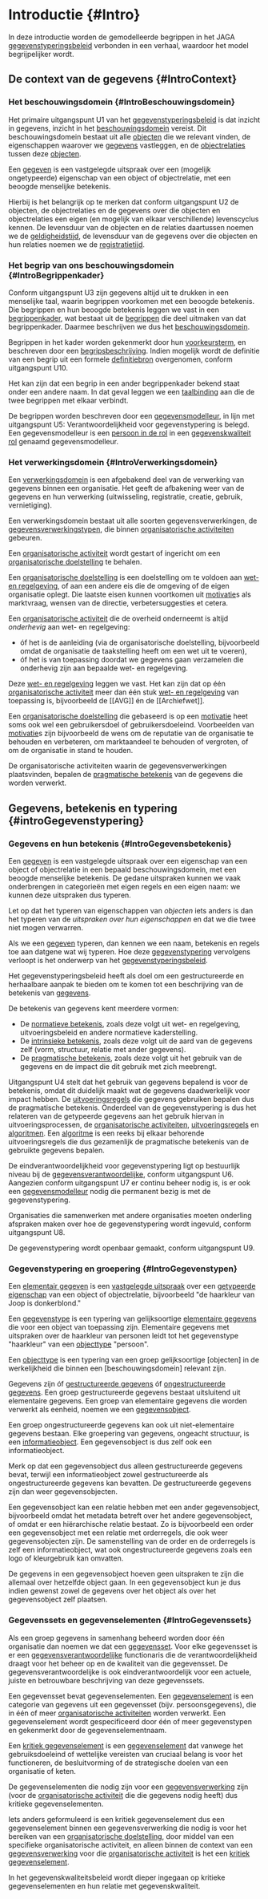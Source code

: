 # Introductie {#Intro}

In deze introductie worden de gemodelleerde begrippen in het JAGA [gegevenstyperingsbeleid](#gegevenstyperingsbeleid) verbonden in een verhaal, waardoor het model begrijpelijker wordt.

## De context van de gegevens  {#IntroContext}

### Het beschouwingsdomein {#IntroBeschouwingsdomein}

Het primaire uitgangspunt U1 van het [gegevenstyperingsbeleid](#gegevenstyperingsbeleid) is dat inzicht in gegevens, inzicht in het [beschouwingsdomein](#beschouwingsdomein) vereist. Dit beschouwingsdomein bestaat uit alle [objecten](#object) die we relevant vinden, de eigenschappen waarover we [gegevens](#gegeven) vastleggen, en de [objectrelaties](#objectrelatie) tussen deze [objecten](#object).

Een [gegeven](#gegeven) is een vastgelegde uitspraak over een (mogelijk ongetypeerde) eigenschap van een object of objectrelatie, met een beoogde menselijke betekenis.

Hierbij is het belangrijk op te merken dat conform uitgangspunt U2 de objecten, de objectrelaties en de gegevens over die objecten en objectrelaties een eigen (en mogelijk van elkaar verschillende) levenscyclus kennen. De levensduur van de objecten en de relaties daartussen noemen we de [geldigheidstijd](#geldigheidstijd), de levensduur van de gegevens over die objecten en hun relaties noemen we de [registratietijd](#registratietijd).

### Het begrip van ons beschouwingsdomein {#IntroBegrippenkader}

Conform uitgangspunt U3 zijn gegevens altijd uit te drukken in een menselijke taal, waarin begrippen voorkomen met een beoogde betekenis. Die begrippen en hun beoogde betekenis leggen we vast in een [begrippenkader](#begrippenkader), wat bestaat uit de [begrippen](#begrip) die deel uitmaken van dat begrippenkader. Daarmee beschrijven we dus het [beschouwingsdomein](#beschouwingsdomein).

Begrippen in het kader worden gekenmerkt door hun [voorkeursterm](#voorkeursterm), en beschreven door een [begripsbeschrijving](#begripsbeschrijving). Indien mogelijk wordt de definitie van een begrip uit een formele [definitiebron](#definitiebron) overgenomen, conform uitgangspunt U10.

Het kan zijn dat een begrip in een ander begrippenkader bekend staat onder een andere naam. In dat geval leggen we een [taalbinding](#taalbinding) aan die de twee begrippen met elkaar verbindt.

De begrippen worden beschreven door een [gegevensmodelleur](#gegevensmodelleur), in lijn met uitgangspunt U5: Verantwoordelijkheid voor gegevenstypering is belegd. Een gegevensmodelleur is een [persoon in de rol](#persoon-in-rol) in een [gegevenskwaliteit rol](#gegevenskwaliteit-rol) genaamd gegevensmodelleur.

### Het verwerkingsdomein {#IntroVerwerkingsdomein}

Een [verwerkingsdomein](#verwerkingsdomein) is een afgebakend deel van de verwerking van gegevens binnen een organisatie. Het geeft de afbakening weer van de gegevens en hun verwerking (uitwisseling, registratie, creatie, gebruik, vernietiging).

Een verwerkingsdomein bestaat uit alle soorten gegevensverwerkingen, de [gegevensverwerkingstypen](#gegevensverwerkingstype), die binnen [organisatorische activiteiten](#organisatorische-activiteiten) gebeuren.

Een [organisatorische activiteit](#organisatorische-activiteit) wordt gestart of ingericht om een [organisatorische doelstelling](#organisatorische-doelstelling) te behalen.

Een [organisatorische doelstelling](#organisatorische-doelstelling) is een doelstelling om te voldoen aan [wet- en regelgeving](#wet-en-regelgeving), of aan een andere eis die de omgeving of de eigen organisatie oplegt. Die laatste eisen kunnen voortkomen uit [motivatie](#motivatie)s als marktvraag, wensen van de directie, verbetersuggesties et cetera.

Een [organisatorische activiteit](#organisatorische-activiteit) die de overheid onderneemt is altijd *onderhevig* aan wet- en regelgeving:

* óf het is de aanleiding (via de organisatorische doelstelling, bijvoorbeeld omdat de organisatie de taakstelling heeft om een wet uit te voeren),
* óf het is van toepassing doordat we gegevens gaan verzamelen die onderhevig zijn aan bepaalde wet- en regelgeving.

Deze [wet- en regelgeving](#wet-en-regelgeving) leggen we vast. Het kan zijn dat op één [organisatorische activiteit](#organisatorische-activiteit) meer dan één stuk [wet- en regelgeving](#wet-en-regelgeving) van toepassing is, bijvoorbeeld de [[AVG]] én de [[Archiefwet]].

Een [organisatorische doelstelling](#organisatorische-doelstelling) die gebaseerd is op een [motivatie](#motivatie) heet soms ook wel een gebruikersdoel of gebruikersdoeleind. Voorbeelden van [motivatie](#motivatie)s zijn bijvoorbeeld de wens om de reputatie van de organisatie te behouden en verbeteren, om marktaandeel te behouden of vergroten, of om de organisatie in stand te houden.

De organisatorische activiteiten waarin de gegevensverwerkingen plaatsvinden, bepalen de [pragmatische betekenis](#pragmatische-betekenis) van de gegevens die worden verwerkt.

## Gegevens, betekenis en typering {#introGegevenstypering}

### Gegevens en hun betekenis {#IntroGegevensbetekenis}

Een [gegeven](#gegeven) is een vastgelegde uitspraak over een eigenschap van een object of objectrelatie in een bepaald beschouwingsdomein, met een beoogde menselijke betekenis. De gedane uitspraken kunnen we vaak onderbrengen in categorieën met eigen regels en een eigen naam: we kunnen deze uitspraken dus typeren.

Let op dat het typeren van eigenschappen van *objecten* iets anders is dan het typeren van de *uitspraken over hun eigenschappen* en dat we die twee niet mogen verwarren.

Als we een [gegeven](#gegeven) typeren, dan kennen we een naam, betekenis en regels toe aan datgene wat wij typeren. Hoe deze [gegevenstypering](#gegevenstypering) vervolgens verloopt is het onderwerp van het [gegevenstyperingsbeleid](#gegevenstyperingsbeleid).

Het gegevenstyperingsbeleid heeft als doel om een gestructureerde en herhaalbare aanpak te bieden om te komen tot een beschrijving van de betekenis van [gegevens](#gegevens).

De betekenis van gegevens kent meerdere vormen:

* De [normatieve betekenis](#normatieve-betekenis), zoals deze volgt uit wet- en regelgeving, uitvoeringsbeleid en andere normatieve kaderstelling.
* De [intrinsieke betekenis](#intrinsieke-betekenis), zoals deze volgt uit de aard van de gegevens zelf (vorm, structuur, relatie met ander gegevens).
* De [pragmatische betekenis](#pragmatische-betekenis), zoals deze volgt uit het gebruik van de gegevens en de impact die dit gebruik met zich meebrengt.

Uitgangspunt U4 stelt dat het gebruik van gegevens bepalend is voor de betekenis, omdat dit duidelijk maakt wat de gegevens daadwerkelijk voor impact hebben. De [uitvoeringsregels](#uitvoeringsregel) die gegevens gebruiken bepalen dus de pragmatische betekenis. Onderdeel van de gegevenstypering is dus het relateren van de getypeerde gegevens aan het gebruik hiervan in uitvoeringsprocessen, de [organisatorische activiteiten](#organisatorische-activiteit), [uitvoeringsregels](#uitvoeringsregel) en [algoritmen](#algoritme). Een [algoritme](#algoritme) is een reeks bij elkaar behorende uitvoeringsregels die dus gezamenlijk de pragmatische betekenis van de gebruikte gegevens bepalen.

De eindverantwoordelijkheid voor gegevenstypering ligt op bestuurlijk niveau bij de [gegevensverantwoordelijke](#gegevensverantwoordelijke), conform uitgangspunt U6. Aangezien conform uitgangspunt U7 er continu beheer nodig is, is er ook een [gegevensmodelleur](#gegevensmodelleur) nodig die permanent bezig is met de gegevenstypering.

Organisaties die samenwerken met andere organisaties moeten onderling afspraken maken over hoe de gegevenstypering wordt ingevuld, conform uitgangspunt U8.

De gegevenstypering wordt openbaar gemaakt, conform uitgangspunt U9.

### Gegevenstypering en groepering {#IntroGegevenstypen}

Een [elementair gegeven](#elementair-gegeven) is een [vastgelegde uitspraak](#vastgelegde-uitspraak) over een [getypeerde eigenschap](#getypeerde-eigenschap) van een object of objectrelatie, bijvoorbeeld "de haarkleur van Joop is donkerblond."

Een [gegevenstype](#gegevenstype) is een typering van gelijksoortige [elementaire gegevens](#elementaire-gegevens) die voor een object van toepassing zijn. Elementaire gegevens met uitspraken over de haarkleur van personen leidt tot het gegevenstype "haarkleur" van een [objecttype](#objecttype) "persoon".

Een [objecttype](#objecttype) is een typering van een groep gelijksoortige [objecten] in de werkelijkheid die binnen een [beschouwingsdomein] relevant zijn.

Gegevens zijn óf [gestructureerde gegevens](#gestructureerde-gegevens) óf [ongestructureerde gegevens](#ongestructureerde-gegevens). Een groep gestructureerde gegevens bestaat uitsluitend uit elementaire gegevens. Een groep van elementaire gegevens die worden verwerkt als eenheid, noemen we een [gegevensobject](#gegevensobject).

Een groep ongestructureerde gegevens kan ook uit niet-elementaire gegevens bestaan. Elke groepering van gegevens, ongeacht structuur, is een [informatieobject](#informatieobject). Een gegevensobject is dus zelf ook een informatieobject.

Merk op dat een gegevensobject dus alleen gestructureerde gegevens bevat, terwijl een informatieobject zowel gestructureerde als ongestructureerde gegevens kan bevatten. De gestructureerde gegevens zijn dan weer gegevensobjecten.

Een gegevensobject kan een relatie hebben met een ander gegevensobject, bijvoorbeeld omdat het metadata betreft over het andere gegevensobject, of omdat er een hiërarchische relatie bestaat. Zo is bijvoorbeeld een order een gegevensobject met een relatie met orderregels, die ook weer gegevensobjecten zijn. De samenstelling van de order en de orderregels is zelf een informatieobject, wat ook ongestructureerde gegevens zoals een logo of kleurgebruik kan omvatten.

De gegevens in een gegevensobject hoeven geen uitspraken te zijn die allemaal over hetzelfde object gaan. In een gegevensobject kun je dus indien gewenst zowel de gegevens over het object als over het gegevensobject zelf plaatsen.

### Gegevenssets en gegevenselementen {#IntroGegevenssets}

Als een groep gegevens in samenhang beheerd worden door één organisatie dan noemen we dat een [gegevensset](#gegevensset). Voor elke gegevensset is er een [gegevensverantwoordelijke](#gegevensverantwoordelijke) functionaris die de verantwoordelijkheid draagt voor het beheer op en de kwaliteit van die gegevensset. De gegevensverantwoordelijke is ook eindverantwoordelijk voor een actuele, juiste en betrouwbare beschrijving van deze gegevenssets.

Een gegevensset bevat gegevenselementen. Een [gegevenselement](#gegevenselement) is een categorie van gegevens uit een gegevensset (bijv. persoonsgegevens), die in één of meer [organisatorische activiteiten](#organisatorische-activiteit) worden verwerkt. Een gegevenselement wordt gespecificeerd door één of meer gegevenstypen en gekenmerkt door de gegevenselementnaam.

Een [kritiek gegevenselement](#kritiek-gegevenselement) is een [gegevenselement](#gegevenselement) dat vanwege het gebruiksdoeleind of wettelijke vereisten van cruciaal belang is voor het functioneren, de besluitvorming of de strategische doelen van een organisatie of keten.

De gegevenselementen die nodig zijn voor een [gegevensverwerking](#gegevensverwerking) zijn (voor de [organisatorische activiteit](#organisatorische-activiteit) die die gegevens nodig heeft) dus kritieke gegevenselementen.

Iets anders geformuleerd is een kritiek gegevenselement dus een gegevenselement binnen een gegevensverwerking die nodig is voor het bereiken van een [organisatorische doelstelling](#organisatorische-doelstelling), door middel van een specifieke organisatorische activiteit, en alleen binnen de context van een [gegevensverwerking](#gegevensverwerking) voor die [organisatorische activiteit](#organisatorische-activiteit) is het een [kritiek gegevenselement](#kritiek-gegevenselement).

In het gegevenskwaliteitsbeleid wordt dieper ingegaan op kritieke gegevenselementen en hun relatie met gegevenskwaliteit.
